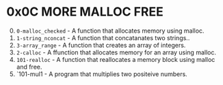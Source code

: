 # 0x0C MORE MALLOC FREE

0. `0-malloc_checked` - A function that allocates memory using malloc.
1. `1-string_nconcat` - A function that concatanates two strings..
2. `3-array_range` - A function that creates an array of integers.
3. `2-calloc` - A ffunction that allocates memory for an array using malloc.
4. `101-realloc` - A function that reallocates a memory block using malloc and free.
5. `101-mul1 - A program that multiplies two positeive numbers.
